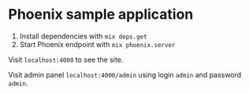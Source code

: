 # Phoenix sample application

1. Install dependencies with `mix deps.get`
2. Start Phoenix endpoint with `mix phoenix.server`

Visit `localhost:4000` to see the site.

Visit admin panel `localhost:4000/admin` using login `admin` and password `admin`.
